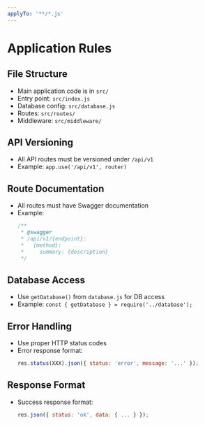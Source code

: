 ```yaml
---
applyTo: '**/*.js'
---
```

# Application Rules

## File Structure
- Main application code is in `src/`
- Entry point: `src/index.js`
- Database config: `src/database.js`
- Routes: `src/routes/`
- Middleware: `src/middleware/`

## API Versioning
- All API routes must be versioned under `/api/v1`
- Example: `app.use('/api/v1', router)`

## Route Documentation
- All routes must have Swagger documentation
- Example:
  ```js
  /**
   * @swagger
   * /api/v1/{endpoint}:
   *   {method}:
   *     summary: {description}
   */
  ```

## Database Access
- Use `getDatabase()` from `database.js` for DB access
- Example: `const { getDatabase } = require('../database');`

## Error Handling
- Use proper HTTP status codes
- Error response format:
  ```js
  res.status(XXX).json({ status: 'error', message: '...' });
  ```

## Response Format
- Success response format:
  ```js
  res.json({ status: 'ok', data: { ... } });
  ```
